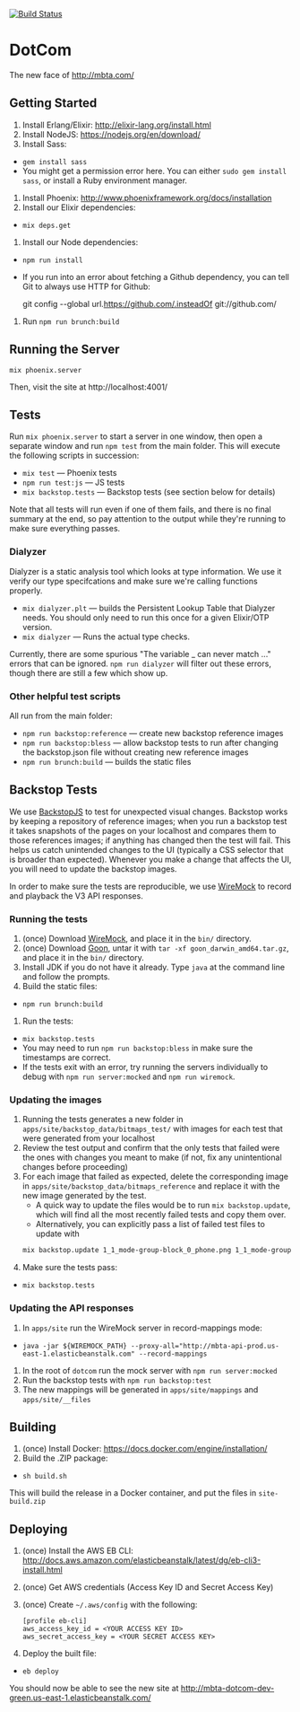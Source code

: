 [![Build Status](https://semaphoreci.com/api/v1/projects/ed6a7697-4bde-446b-89bd-47c634431bf0/950162/badge.svg)](https://semaphoreci.com/mbta/dotcom)

# DotCom

The new face of http://mbta.com/

## Getting Started

1. Install Erlang/Elixir: http://elixir-lang.org/install.html
1. Install NodeJS: https://nodejs.org/en/download/
1. Install Sass:
  * `gem install sass`
  * You might get a permission error here.  You can either `sudo gem install
    sass`, or install a Ruby environment manager.
1. Install Phoenix: http://www.phoenixframework.org/docs/installation
1. Install our Elixir dependencies:
  * `mix deps.get`
1. Install our Node dependencies:
  * `npm run install`
  * If you run into an error about fetching a Github dependency, you can tell Git to always use HTTP for Github:

      git config --global url.https://github.com/.insteadOf git://github.com/
1. Run `npm run brunch:build`

## Running the Server

    mix phoenix.server

Then, visit the site at http://localhost:4001/

## Tests

Run `mix phoenix.server` to start a server in one window, then open a
separate window and run `npm test` from the main folder. This will execute
the following scripts in succession:

* `mix test` — Phoenix tests
* `npm run test:js` — JS tests
* `mix backstop.tests` — Backstop tests (see section below for details)

Note that all tests will run even if one of them fails, and there is no final
summary at the end, so pay attention to the output while they're running to
make sure everything passes.

### Dialyzer

Dialyzer is a static analysis tool which looks at type information. We use it
verify our type specifcations and make sure we're calling functions properly.

* `mix dialyzer.plt` — builds the Persistent Lookup Table that Dialyzer
  needs. You should only need to run this once for a given Elixir/OTP
  version.
* `mix dialyzer` — Runs the actual type checks.

Currently, there are some spurious "The variable _ can never match ..."
errors that can be ignored.
`npm run dialyzer` will filter out these errors, though there are still a few
which show up.

### Other helpful test scripts

All run from the main folder:

* `npm run backstop:reference` — create new backstop reference images
* `npm run backstop:bless` — allow backstop tests to run after changing the
  backstop.json file without creating new reference images
* `npm run brunch:build` — builds the static files

## Backstop Tests

We use [BackstopJS](https://github.com/garris/BackstopJS) to test for
unexpected visual changes. Backstop works by keeping a repository of
reference images; when you run a backstop test it takes snapshots of the
pages on your localhost and compares them to those references images; if
anything has changed then the test will fail. This helps us catch unintended
changes to the UI (typically a CSS selector that is broader than
expected). Whenever you make a change that affects the UI, you will need to
update the backstop images.

In order to make sure the tests are reproducible, we use
[WireMock](http://wiremock.org/) to record and playback the V3 API responses.

### Running the tests

1. (once) Download
   [WireMock](http://repo1.maven.org/maven2/com/github/tomakehurst/wiremock-standalone/2.1.10/wiremock-standalone-2.1.10.jar), and place it in the `bin/` directory.
1. (once) Download [Goon](https://github.com/alco/goon/releases/download/v1.1.1/goon_darwin_amd64.tar.gz), untar it with `tar -xf goon_darwin_amd64.tar.gz`, and place it in the `bin/` directory.
1. Install JDK if you do not have it already. Type `java` at the command line and follow the prompts.
1. Build the static files:
  * `npm run brunch:build`
1. Run the tests:
  * `mix backstop.tests`
  * You may need to run `npm run backstop:bless` in make sure the timestamps
    are correct.
  * If the tests exit with an error, try running the servers individually to debug with `npm run server:mocked` and `npm run wiremock`.

### Updating the images

1. Running the tests generates a new folder in
    `apps/site/backstop_data/bitmaps_test/` with images for each test that
    were generated from your localhost
1. Review the test output and confirm that the only tests that failed were
   the ones with changes you meant to make (if not, fix any unintentional
   changes before proceeding)
1. For each image that failed as expected, delete the corresponding image in
   `apps/site/backstop_data/bitmaps_reference` and replace it with the new
   image generated by the test.
   * A quick way to update the files would be to run `mix backstop.update`, which
   will find all the most recently failed tests and copy them over.
   * Alternatively, you can explicitly pass a list of failed test files to update with
   ```bash
   mix backstop.update 1_1_mode-group-block_0_phone.png 1_1_mode-group-block_2_tablet_h.png
   ```
1. Make sure the tests pass:
  * `mix backstop.tests`

### Updating the API responses

1. In `apps/site` run the WireMock server in record-mappings mode:
  * `java -jar ${WIREMOCK_PATH} --proxy-all="http://mbta-api-prod.us-east-1.elasticbeanstalk.com" --record-mappings`
1. In the root of `dotcom` run the mock server with `npm run server:mocked`
1. Run the backstop tests with `npm run backstop:test`
1. The new mappings will be generated in `apps/site/mappings` and `apps/site/__files`

## Building

1. (once) Install Docker: https://docs.docker.com/engine/installation/
1. Build the .ZIP package:
  * `sh build.sh`

This will build the release in a Docker container, and put the files in
`site-build.zip`

## Deploying

1. (once) Install the AWS EB CLI:
   http://docs.aws.amazon.com/elasticbeanstalk/latest/dg/eb-cli3-install.html
1. (once) Get AWS credentials (Access Key ID and Secret Access Key)
1. (once) Create `~/.aws/config` with the following:

    ```
    [profile eb-cli]
    aws_access_key_id = <YOUR ACCESS KEY ID>
    aws_secret_access_key = <YOUR SECRET ACCESS KEY>
    ```

1. Deploy the built file:
  * `eb deploy`

You should now be able to see the new site at
http://mbta-dotcom-dev-green.us-east-1.elasticbeanstalk.com/
